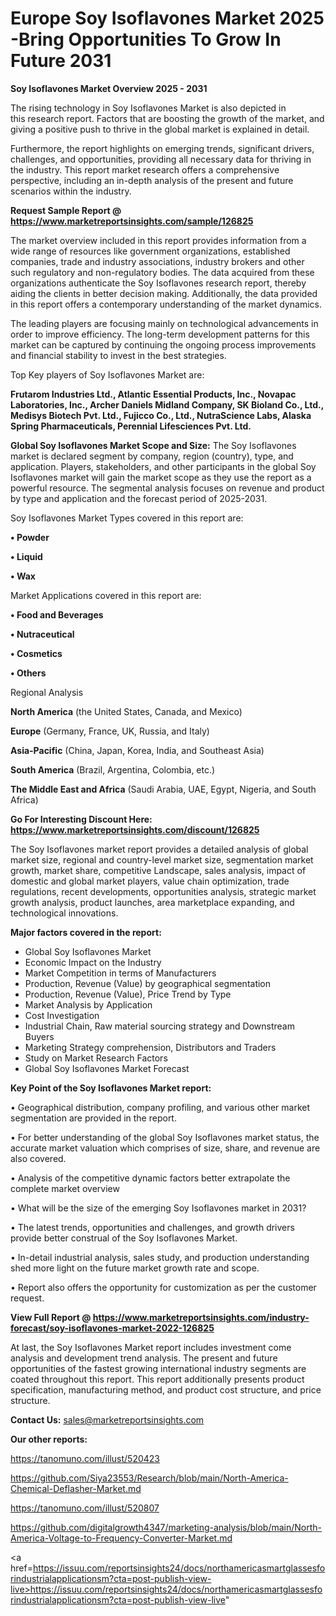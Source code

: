 # Europe Soy Isoflavones Market 2025 -Bring Opportunities To Grow In Future 2031

<Strong> Soy Isoflavones Market Overview 2025 - 2031</strong>

The rising technology in Soy Isoflavones Market is also depicted in this research report. Factors that are boosting the growth of the market, and giving a positive push to thrive in the global market is explained in detail.

Furthermore, the report highlights on emerging trends, significant drivers, challenges, and opportunities, providing all necessary data for thriving in the industry. This report market research offers a comprehensive perspective, including an in-depth analysis of the present and future scenarios within the industry.

<strong>Request Sample Report @ <a href=https://www.marketreportsinsights.com/sample/126825>https://www.marketreportsinsights.com/sample/126825</a></strong>

The market overview included in this report provides information from a wide range of resources like government organizations, established companies, trade and industry associations, industry brokers and other such regulatory and non-regulatory bodies. The data acquired from these organizations authenticate the Soy Isoflavones research report, thereby aiding the clients in better decision making. Additionally, the data provided in this report offers a contemporary understanding of the market dynamics.

The leading players are focusing mainly on technological advancements in order to improve efficiency. The long-term development patterns for this market can be captured by continuing the ongoing process improvements and financial stability to invest in the best strategies.

Top Key players of Soy Isoflavones Market are:

<strong>Frutarom Industries Ltd., Atlantic Essential Products, Inc., Novapac Laboratories, Inc., Archer Daniels Midland Company, SK Bioland Co., Ltd., Medisys Biotech Pvt. Ltd., Fujicco Co., Ltd., NutraScience Labs, Alaska Spring Pharmaceuticals, Perennial Lifesciences Pvt. Ltd.</strong>

<strong><b>Global Soy Isoflavones Market Scope and Size:</b></strong>
The Soy Isoflavones market is declared segment by company, region (country), type, and application. Players, stakeholders, and other participants in the global Soy Isoflavones market will gain the market scope as they use the report as a powerful resource. The segmental analysis focuses on revenue and product by type and application and the forecast period of 2025-2031.

Soy Isoflavones Market Types covered in this report are:

<strong>• Powder

• Liquid

• Wax</strong>

Market Applications covered in this report are:

<strong>• Food and Beverages

• Nutraceutical

• Cosmetics

• Others</strong> 

Regional Analysis

<strong>North America</strong> (the United States, Canada, and Mexico)

<strong>Europe</strong> (Germany, France, UK, Russia, and Italy)

<strong>Asia-Pacific</strong> (China, Japan, Korea, India, and Southeast Asia)

<strong>South America</strong> (Brazil, Argentina, Colombia, etc.)

<strong>The Middle East and Africa</strong> (Saudi Arabia, UAE, Egypt, Nigeria, and South Africa)

<strong>Go For Interesting Discount Here: <a href=https://www.marketreportsinsights.com/discount/126825>https://www.marketreportsinsights.com/discount/126825</a></strong>

The Soy Isoflavones market report provides a detailed analysis of global market size, regional and country-level market size, segmentation market growth, market share, competitive Landscape, sales analysis, impact of domestic and global market players, value chain optimization, trade regulations, recent developments, opportunities analysis, strategic market growth analysis, product launches, area marketplace expanding, and technological innovations.

<strong><b>Major factors covered in the report:</b></strong>
<ul>
  <li>Global Soy Isoflavones Market </li>
  <li>Economic Impact on the Industry</li>
  <li>Market Competition in terms of Manufacturers</li>
  <li>Production, Revenue (Value) by geographical segmentation</li>
  <li>Production, Revenue (Value), Price Trend by Type</li>
  <li>Market Analysis by Application</li>
  <li>Cost Investigation</li>
  <li>Industrial Chain, Raw material sourcing strategy and Downstream Buyers</li>
  <li>Marketing Strategy comprehension, Distributors and Traders</li>
  <li>Study on Market Research Factors</li>
  <li>Global Soy Isoflavones Market Forecast</li>
</ul>

<strong><b>Key Point of the Soy Isoflavones Market report:</b></strong>

• Geographical distribution, company profiling, and various other market segmentation are provided in the report.

• For better understanding of the global Soy Isoflavones market status, the accurate market valuation which comprises of size, share, and revenue are also covered.

• Analysis of the competitive dynamic factors better extrapolate the complete market overview

• What will be the size of the emerging Soy Isoflavones market in 2031?

• The latest trends, opportunities and challenges, and growth drivers provide better construal of the Soy Isoflavones Market.

• In-detail industrial analysis, sales study, and production understanding shed more light on the future market growth rate and scope.

• Report also offers the opportunity for customization as per the customer request.

<strong><b>View Full Report @ <a href=https://www.marketreportsinsights.com/industry-forecast/soy-isoflavones-market-2022-126825>https://www.marketreportsinsights.com/industry-forecast/soy-isoflavones-market-2022-126825</a></b></strong>


At last, the Soy Isoflavones Market report includes investment come analysis and development trend analysis. The present and future opportunities of the fastest growing international industry segments are coated throughout this report. This report additionally presents product specification, manufacturing method, and product cost structure, and price structure.

<strong>Contact Us:</strong>
sales@marketreportsinsights.com

<strong>Our other reports:</strong>

<a href=https://tanomuno.com/illust/520423>https://tanomuno.com/illust/520423</a>

<a href=https://github.com/Siya23553/Research/blob/main/North-America-Chemical-Deflasher-Market.md>https://github.com/Siya23553/Research/blob/main/North-America-Chemical-Deflasher-Market.md</a>

<a href=https://tanomuno.com/illust/520807>https://tanomuno.com/illust/520807</a>

<a href=https://github.com/digitalgrowth4347/marketing-analysis/blob/main/North-America-Voltage-to-Frequency-Converter-Market.md>https://github.com/digitalgrowth4347/marketing-analysis/blob/main/North-America-Voltage-to-Frequency-Converter-Market.md</a>

<a href=https://issuu.com/reportsinsights24/docs/northamericasmartglassesforindustrialapplicationsm?cta=post-publish-view-live>https://issuu.com/reportsinsights24/docs/northamericasmartglassesforindustrialapplicationsm?cta=post-publish-view-live</a>"
